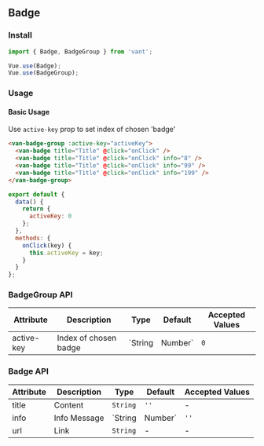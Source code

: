 ## Badge

### Install
``` javascript
import { Badge, BadgeGroup } from 'vant';

Vue.use(Badge);
Vue.use(BadgeGroup);
```

### Usage

#### Basic Usage
Use `active-key` prop to set index of chosen 'badge'

```html
<van-badge-group :active-key="activeKey">
  <van-badge title="Title" @click="onClick" />
  <van-badge title="Title" @click="onClick" info="8" />
  <van-badge title="Title" @click="onClick" info="99" />
  <van-badge title="Title" @click="onClick" info="199" />
</van-badge-group>
```

``` javascript
export default {
  data() {
    return {
      activeKey: 0
    };
  },
  methods: {
    onClick(key) {
      this.activeKey = key;
    }
  }
};
```

### BadgeGroup API

| Attribute | Description | Type | Default | Accepted Values |
|-----------|-----------|-----------|-------------|-------------|
| active-key | Index of chosen badge | `String | Number` | `0` | - |

### Badge API
| Attribute | Description | Type | Default | Accepted Values |
|-----------|-----------|-----------|-------------|-------------|
| title | Content | `String` | `''` | - |
| info | Info Message | `String | Number` | `''` | - |
| url | Link | `String` | - | - |
